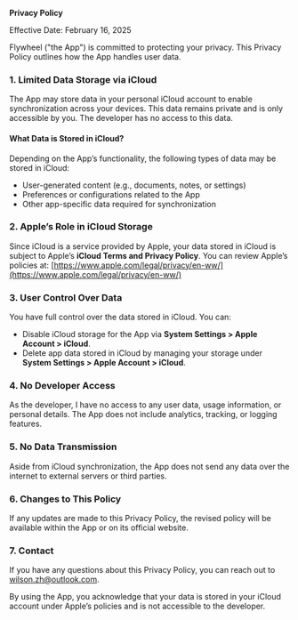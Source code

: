 **Privacy Policy**

Effective Date: February 16, 2025

Flywheel ("the App") is committed to protecting your privacy. This Privacy Policy outlines how the App handles user data.

### **1. Limited Data Storage via iCloud**
The App may store data in your personal iCloud account to enable synchronization across your devices. This data remains private and is only accessible by you. The developer has no access to this data.

#### **What Data is Stored in iCloud?**
Depending on the App’s functionality, the following types of data may be stored in iCloud:
- User-generated content (e.g., documents, notes, or settings)
- Preferences or configurations related to the App
- Other app-specific data required for synchronization

### **2. Apple’s Role in iCloud Storage**
Since iCloud is a service provided by Apple, your data stored in iCloud is subject to Apple’s **iCloud Terms and Privacy Policy**. You can review Apple’s policies at:
[https://www.apple.com/legal/privacy/en-ww/](https://www.apple.com/legal/privacy/en-ww/)

### **3. User Control Over Data**
You have full control over the data stored in iCloud. You can:
- Disable iCloud storage for the App via **System Settings > Apple Account > iCloud**.
- Delete app data stored in iCloud by managing your storage under **System Settings > Apple Account > iCloud**.

### **4. No Developer Access**
As the developer, I have no access to any user data, usage information, or personal details. The App does not include analytics, tracking, or logging features.

### **5. No Data Transmission**
Aside from iCloud synchronization, the App does not send any data over the internet to external servers or third parties.

### **6. Changes to This Policy**
If any updates are made to this Privacy Policy, the revised policy will be available within the App or on its official website.

### **7. Contact**
If you have any questions about this Privacy Policy, you can reach out to wilson.zh@outlook.com.

By using the App, you acknowledge that your data is stored in your iCloud account under Apple’s policies and is not accessible to the developer.

